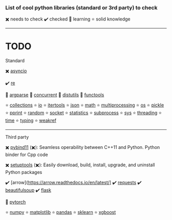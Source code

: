 ### List of cool python libraries (standard or 3rd party) to check

:heavy_multiplication_x: needs to check
:heavy_check_mark: checked
:snake: learning
:star: solid knowledge

---
# TODO
Standard

:heavy_multiplication_x: [asyncio](https://docs.python.org/3/library/asyncio.html)

:heavy_check_mark: [re](https://docs.python.org/3/library/re.html)

:snake: [argparse](https://docs.python.org/3/library/argparse.html)
:snake: [concurrent](https://docs.python.org/3/library/concurrent.html)
:snake: [distutils](https://docs.python.org/3/library/distutils.html)
:snake: [functools](https://docs.python.org/3/library/functools.html)

:star: [collections](https://docs.python.org/3/library/collections.html)
:star: [io](https://docs.python.org/3/library/io.html)
:star: [itertools](https://docs.python.org/3/library/itertools.html)
:star: [json](https://docs.python.org/3/library/json.html)
:star: [math](https://docs.python.org/3/library/math.html)
:star: [multiprocessing](https://docs.python.org/3/library/multiprocessing.html)
:star: [os](https://docs.python.org/3/library/os.html)
:star: [pickle](https://docs.python.org/3/library/pickle.html)
:star: [pprint](https://docs.python.org/3/library/pprint.html)
:star: [random](https://docs.python.org/3/library/random.html)
:star: [socket](https://docs.python.org/3/library/socket.html)
:star: [statistics](https://docs.python.org/3/library/statistics.html)
:star: [subprocess](https://docs.python.org/3/library/subprocess.html)
:star: [sys](https://docs.python.org/3/library/sys.html)
:star: [threading](https://docs.python.org/3/library/threading.html)
:star: [time](https://docs.python.org/3/library/time.html)
:star: [typing](https://docs.python.org/3/library/typing.html)
:star: [weakref](https://docs.python.org/3/library/weakref.html)

---

Third party

:heavy_multiplication_x: [pybind11](https://pybind11.readthedocs.io/en/master/) (:heavy_multiplication_x:): Seamless operability between C++11 and Python. Python binder for Cpp code

:heavy_multiplication_x: [setuptools](https://github.com/pypa/setuptools) (:heavy_multiplication_x:): Easily download, build, install, upgrade, and uninstall Python packages

:heavy_check_mark: [arrow](https://arrow.readthedocs.io/en/latest/]
:heavy_check_mark: [requests](http://docs.python-requests.org/en/master/)
:heavy_check_mark: [beautifulsoup](https://www.crummy.com/software/BeautifulSoup/bs4/doc/)
:heavy_check_mark: [flask](http://flask.pocoo.org/)

:snake: [pytorch](https://pytorch.org/)

:star: [numpy](http://www.numpy.org/)
:star: [matplotlib](https://matplotlib.org/)
:star: [pandas](https://pandas.pydata.org/)
:star: [sklearn](https://scikit-learn.org/)
:star: [xgboost](https://xgboost.readthedocs.io/en/latest/)
